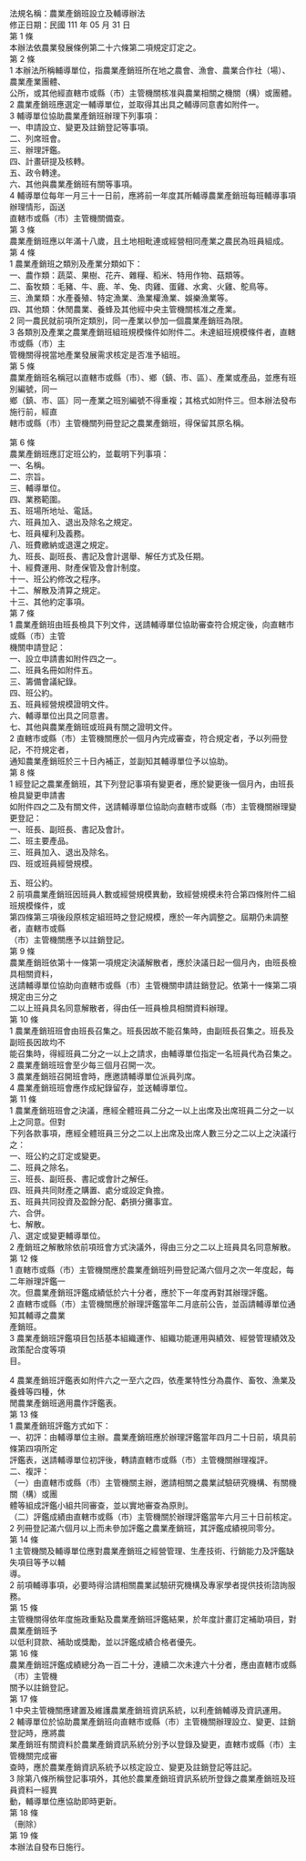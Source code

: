 法規名稱：農業產銷班設立及輔導辦法  
修正日期：民國 111 年 05 月 31 日  
第 1 條  
本辦法依農業發展條例第二十六條第二項規定訂定之。  
第 2 條  
1 本辦法所稱輔導單位，指農業產銷班所在地之農會、漁會、農業合作社（場）、農業產業團體、  
公所，或其他經直轄市或縣（市）主管機關核准與農業相關之機關（構）或團體。  
2 農業產銷班應選定一輔導單位，並取得其出具之輔導同意書如附件一。  
3 輔導單位協助農業產銷班辦理下列事項：  
一、申請設立、變更及註銷登記等事項。  
二、列席班會。  
三、辦理評鑑。  
四、計畫研提及核轉。  
五、政令轉達。  
六、其他與農業產銷班有關等事項。  
4 輔導單位每年一月三十一日前，應將前一年度其所輔導農業產銷班每班輔導事項辦理情形，函送  
直轄市或縣（市）主管機關備查。  
第 3 條  
農業產銷班應以年滿十八歲，且土地相毗連或經營相同產業之農民為班員組成。  
第 4 條  
1 農業產銷班之類別及產業分類如下：  
一、農作類：蔬菜、果樹、花卉、雜糧、稻米、特用作物、菇類等。  
二、畜牧類：毛豬、牛、鹿、羊、兔、肉雞、蛋雞、水禽、火雞、鴕鳥等。  
三、漁業類：水產養殖、特定漁業、漁業權漁業、娛樂漁業等。  
四、其他類：休閒農業、養蜂及其他經中央主管機關核准之產業。  
2 同一農民就前項所定類別，同一產業以參加一個農業產銷班為限。  
3 各類別及產業之農業產銷班組班規模條件如附件二。未達組班規模條件者，直轄市或縣（市）主  
管機關得視當地產業發展需求核定是否准予組班。  
第 5 條  
農業產銷班名稱冠以直轄市或縣（市）、鄉（鎮、市、區）、產業或產品，並應有班別編號，同一  
鄉（鎮、市、區）同一產業之班別編號不得重複；其格式如附件三。但本辦法發布施行前，經直  
轄市或縣（市）主管機關列冊登記之農業產銷班，得保留其原名稱。  


第 6 條  
農業產銷班應訂定班公約，並載明下列事項：  
一、名稱。  
二、宗旨。  
三、輔導單位。  
四、業務範圍。  
五、班場所地址、電話。  
六、班員加入、退出及除名之規定。  
七、班員權利及義務。  
八、班費繳納或退還之規定。  
九、班長、副班長、書記及會計選舉、解任方式及任期。  
十、經費運用、財產保管及會計制度。  
十一、班公約修改之程序。  
十二、解散及清算之規定。  
十三、其他約定事項。  
第 7 條  
1 農業產銷班由班長檢具下列文件，送請輔導單位協助審查符合規定後，向直轄市或縣（市）主管  
機關申請登記：  
一、設立申請書如附件四之一。  
二、班員名冊如附件五。  
三、籌備會議紀錄。  
四、班公約。  
五、班員經營規模證明文件。  
六、輔導單位出具之同意書。  
七、其他與農業產銷班或班員有關之證明文件。  
2 直轄市或縣（市）主管機關應於一個月內完成審查，符合規定者，予以列冊登記，不符規定者，  
通知農業產銷班於三十日內補正，並副知其輔導單位予以協助。  
第 8 條  
1 經登記之農業產銷班，其下列登記事項有變更者，應於變更後一個月內，由班長檢具變更申請書  
如附件四之二及有關文件，送請輔導單位協助向直轄市或縣（市）主管機關辦理變更登記：  
一、班長、副班長、書記及會計。  
二、班主要產品。  
三、班員加入、退出及除名。  
四、班或班員經營規模。  


五、班公約。  
2 前項農業產銷班因班員人數或經營規模異動，致經營規模未符合第四條附件二組班規模條件，或  
第四條第三項後段原核定組班時之登記規模，應於一年內調整之。屆期仍未調整者，直轄市或縣  
（市）主管機關應予以註銷登記。  
第 9 條  
農業產銷班依第十一條第一項規定決議解散者，應於決議日起一個月內，由班長檢具相關資料，  
送請輔導單位協助向直轄市或縣（市）主管機關申請註銷登記。依第十一條第二項規定由三分之  
二以上班員具名同意解散者，得由任一班員檢具相關資料辦理。  
第 10 條  
1 農業產銷班班會由班長召集之。班長因故不能召集時，由副班長召集之。班長及副班長因故均不  
能召集時，得經班員二分之一以上之請求，由輔導單位指定一名班員代為召集之。  
2 農業產銷班班會至少每三個月召開一次。  
3 農業產銷班召開班會時，應邀請輔導單位派員列席。  
4 農業產銷班班會應作成紀錄留存，並送輔導單位。  
第 11 條  
1 農業產銷班班會之決議，應經全體班員二分之一以上出席及出席班員二分之一以上之同意。但對  
下列各款事項，應經全體班員三分之二以上出席及出席人數三分之二以上之決議行之：  
一、班公約之訂定或變更。  
二、班員之除名。  
三、班長、副班長、書記或會計之解任。  
四、班員共同財產之購置、處分或設定負擔。  
五、班員共同投資及盈餘分配、虧損分攤事宜。  
六、合併。  
七、解散。  
八、選定或變更輔導單位。  
2 產銷班之解散除依前項班會方式決議外，得由三分之二以上班員具名同意解散。  
第 12 條  
1 直轄市或縣（市）主管機關應於農業產銷班列冊登記滿六個月之次一年度起，每二年辦理評鑑一  
次。但農業產銷班評鑑成績低於六十分者，應於下一年度再對其辦理評鑑。  
2 直轄市或縣（市）主管機關應於辦理評鑑當年二月底前公告，並函請輔導單位通知其輔導之農業  
產銷班。  
3 農業產銷班評鑑項目包括基本組織運作、組織功能運用與績效、經營管理績效及政策配合度等項  
目。  


4 農業產銷班評鑑表如附件六之一至六之四，依產業特性分為農作、畜牧、漁業及養蜂等四種，休  
閒農業產銷班適用農作評鑑表。  
第 13 條  
1 農業產銷班評鑑方式如下：  
一、初評：由輔導單位主辦。農業產銷班應於辦理評鑑當年四月二十日前，填具前條第四項所定  
評鑑表，送請輔導單位初評後，轉請直轄市或縣（市）主管機關辦理複評。  
二、複評：  
（一）由直轄市或縣（市）主管機關主辦，邀請相關之農業試驗研究機構、有關機關（構）或團  
體等組成評鑑小組共同審查，並以實地審查為原則。  
（二）評鑑成績由直轄市或縣（市）主管機關於辦理評鑑當年六月三十日前核定。  
2 列冊登記滿六個月以上而未參加評鑑之農業產銷班，其評鑑成績視同零分。  
第 14 條  
1 主管機關及輔導單位應對農業產銷班之經營管理、生產技術、行銷能力及評鑑缺失項目等予以輔  
導。  
2 前項輔導事項，必要時得洽請相關農業試驗研究機構及專家學者提供技術諮詢服務。  
第 15 條  
主管機關得依年度施政重點及農業產銷班評鑑結果，於年度計畫訂定補助項目，對農業產銷班予  
以低利貸款、補助或獎勵，並以評鑑成績合格者優先。  
第 16 條  
農業產銷班評鑑成績總分為一百二十分，連續二次未達六十分者，應由直轄市或縣（市）主管機  
關予以註銷登記。  
第 17 條  
1 中央主管機關應建置及維護農業產銷班資訊系統，以利產銷輔導及資訊運用。  
2 輔導單位於協助農業產銷班向直轄市或縣（市）主管機關辦理設立、變更、註銷登記時，應將農  
業產銷班有關資料於農業產銷資訊系統分別予以登錄及變更，直轄市或縣（市）主管機關完成審  
查時，應於農業產銷資訊系統予以核定設立、變更及註銷登記等註記。  
3 除第八條所稱登記事項外，其他於農業產銷班資訊系統所登錄之農業產銷班及班員資料一經異  
動，輔導單位應協助即時更新。  
第 18 條  
（刪除）  
第 19 條  
本辦法自發布日施行。  



